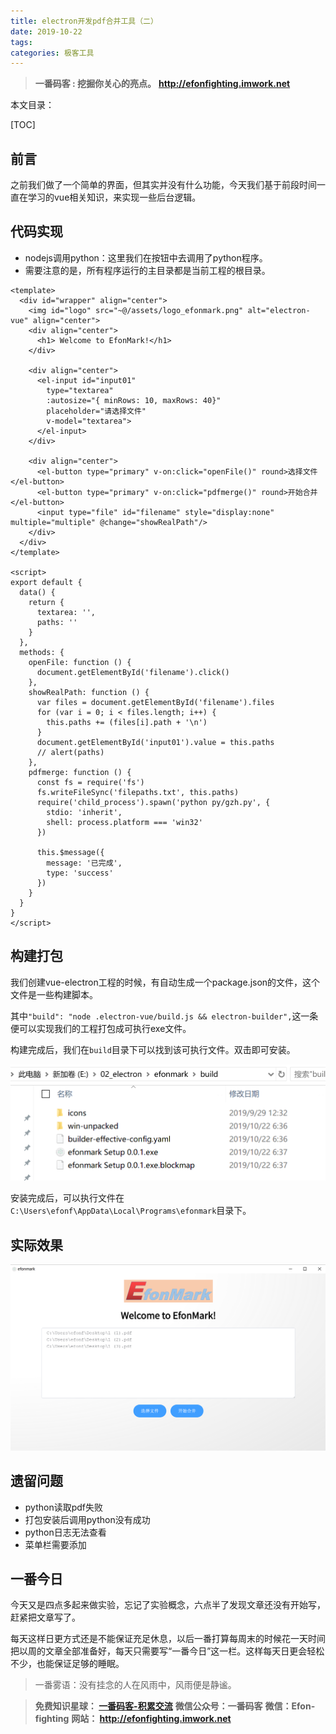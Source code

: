 ```yaml
---
title: electron开发pdf合并工具（二）
date: 2019-10-22
tags: 
categories: 极客工具
---
```


> **一番码客 : 挖掘你关心的亮点。**
> **http://efonfighting.imwork.net**

本文目录：

[TOC]

## 前言

之前我们做了一个简单的界面，但其实并没有什么功能，今天我们基于前段时间一直在学习的vue相关知识，来实现一些后台逻辑。

<!-- more -->

## 代码实现

* nodejs调用python：这里我们在按钮中去调用了python程序。
* 需要注意的是，所有程序运行的主目录都是当前工程的根目录。

```vue
<template>
  <div id="wrapper" align="center">
    <img id="logo" src="~@/assets/logo_efonmark.png" alt="electron-vue" align="center">
    <div align="center">
      <h1> Welcome to EfonMark!</h1>
    </div>

    <div align="center">
      <el-input id="input01"
        type="textarea"
        :autosize="{ minRows: 10, maxRows: 40}"
        placeholder="请选择文件"
        v-model="textarea">
      </el-input>
    </div>

    <div align="center">
      <el-button type="primary" v-on:click="openFile()" round>选择文件</el-button>
      <el-button type="primary" v-on:click="pdfmerge()" round>开始合并</el-button>
      <input type="file" id="filename" style="display:none" multiple="multiple" @change="showRealPath"/>
    </div>
  </div>
</template>

<script>
export default {
  data() {
    return {
      textarea: '',
      paths: ''
    }
  },
  methods: {
    openFile: function () {
      document.getElementById('filename').click()
    },
    showRealPath: function () {
      var files = document.getElementById('filename').files
      for (var i = 0; i < files.length; i++) {
        this.paths += (files[i].path + '\n')
      }
      document.getElementById('input01').value = this.paths
      // alert(paths)
    },
    pdfmerge: function () {
      const fs = require('fs')
      fs.writeFileSync('filepaths.txt', this.paths)
      require('child_process').spawn('python py/gzh.py', {
        stdio: 'inherit',
        shell: process.platform === 'win32'
      })

      this.$message({
        message: '已完成',
        type: 'success'
      })
    }
  }
}
</script>
```

## 构建打包

我们创建vue-electron工程的时候，有自动生成一个package.json的文件，这个文件是一些构建脚本。

其中`"build": "node .electron-vue/build.js && electron-builder",`这一条便可以实现我们的工程打包成可执行exe文件。

构建完成后，我们在`build`目录下可以找到该可执行文件。双击即可安装。

![1571697575022](2019-10-22-electron开发pdf合并工具（二）/01.png)

安装完成后，可以执行文件在`C:\Users\efonf\AppData\Local\Programs\efonmark`目录下。

## 实际效果

![1571698058746](2019-10-22-electron开发pdf合并工具（二）/02.png)

## 遗留问题

* python读取pdf失败
* 打包安装后调用python没有成功
* python日志无法查看
* 菜单栏需要添加

## 一番今日

今天又是四点多起来做实验，忘记了实验概念，六点半了发现文章还没有开始写，赶紧把文章写了。

每天这样日更方式还是不能保证充足休息，以后一番打算每周末的时候花一天时间把以周的文章全部准备好，每天只需要写“一番今日”这一栏。这样每天日更会轻松不少，也能保证足够的睡眠。

> 一番雾语：没有挂念的人在风雨中，风雨便是静谧。



> **免费知识星球： [一番码客-积累交流]([wwww](https://t.zsxq.com/NRVBURr))**
> **微信公众号：一番码客**
> **微信：Efon-fighting**
> **网站： http://efonfighting.imwork.net**